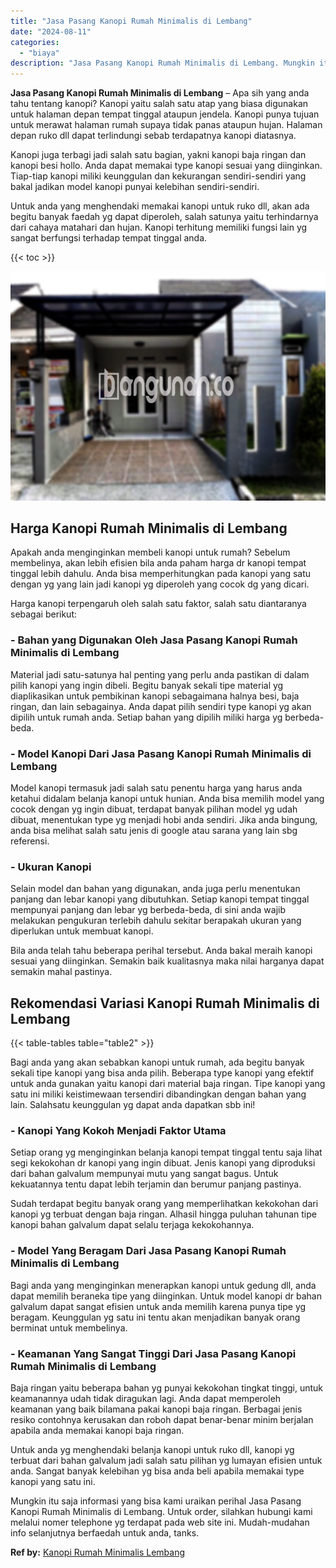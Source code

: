 ```yaml
---
title: "Jasa Pasang Kanopi Rumah Minimalis di Lembang"
date: "2024-08-11"
categories: 
  - "biaya"
description: "Jasa Pasang Kanopi Rumah Minimalis di Lembang. Mungkin itu saja informasi yang bisa kami uraikan perihal Jasa Pasang Kanopi Rumah Minimalis di Lembang. Untuk..."
---
```


**Jasa Pasang Kanopi Rumah Minimalis di Lembang** – Apa sih yang anda tahu tentang kanopi? Kanopi yaitu salah satu atap yang biasa digunakan untuk halaman depan tempat tinggal ataupun jendela. Kanopi punya tujuan untuk merawat halaman rumah supaya tidak panas ataupun hujan. Halaman depan ruko dll dapat terlindungi sebab terdapatnya kanopi diatasnya.

Kanopi juga terbagi jadi salah satu bagian, yakni kanopi baja ringan dan kanopi besi hollo. Anda dapat memakai type kanopi sesuai yang diinginkan. Tiap-tiap kanopi miliki keunggulan dan kekurangan sendiri-sendiri yang bakal jadikan model kanopi punyai kelebihan sendiri-sendiri.

Untuk anda yang menghendaki memakai kanopi untuk ruko dll, akan ada begitu banyak faedah yg dapat diperoleh, salah satunya yaitu terhindarnya dari cahaya matahari dan hujan. Kanopi terhitung memiliki fungsi lain yg sangat berfungsi terhadap tempat tinggal anda.

{{< toc >}}

![Jasa Pasang Kanopi Rumah Minimalis di Lembang](/images/harga-kanopi-minimalis-29.png)

## Harga Kanopi Rumah Minimalis di Lembang

Apakah anda menginginkan membeli kanopi untuk rumah? Sebelum membelinya, akan lebih efisien bila anda paham harga dr kanopi tempat tinggal lebih dahulu. Anda bisa memperhitungkan pada kanopi yang satu dengan yg yang lain jadi kanopi yg diperoleh yang cocok dg yang dicari.

Harga kanopi terpengaruh oleh salah satu faktor, salah satu diantaranya sebagai berikut:

### \- Bahan yang Digunakan Oleh Jasa Pasang Kanopi Rumah Minimalis di Lembang

Material jadi satu-satunya hal penting yang perlu anda pastikan di dalam pilih kanopi yang ingin dibeli. Begitu banyak sekali tipe material yg diaplikasikan untuk pembikinan kanopi sebagaimana halnya besi, baja ringan, dan lain sebagainya. Anda dapat pilih sendiri type kanopi yg akan dipilih untuk rumah anda. Setiap bahan yang dipilih miliki harga yg berbeda-beda.

### \- Model Kanopi Dari Jasa Pasang Kanopi Rumah Minimalis di Lembang

Model kanopi termasuk jadi salah satu penentu harga yang harus anda ketahui didalam belanja kanopi untuk hunian. Anda bisa memilih model yang cocok dengan yg ingin dibuat, terdapat banyak pilihan model yg udah dibuat, menentukan type yg menjadi hobi anda sendiri. Jika anda bingung, anda bisa melihat salah satu jenis di google atau sarana yang lain sbg referensi.

### \- Ukuran Kanopi

Selain model dan bahan yang digunakan, anda juga perlu menentukan panjang dan lebar kanopi yang dibutuhkan. Setiap kanopi tempat tinggal mempunyai panjang dan lebar yg berbeda-beda, di sini anda wajib melakukan pengukuran terlebih dahulu sekitar berapakah ukuran yang diperlukan untuk membuat kanopi.

Bila anda telah tahu beberapa perihal tersebut. Anda bakal meraih kanopi sesuai yang diinginkan. Semakin baik kualitasnya maka nilai harganya dapat semakin mahal pastinya.

## Rekomendasi Variasi Kanopi Rumah Minimalis di Lembang

{{< table-tables table="table2" >}}

Bagi anda yang akan sebabkan kanopi untuk rumah, ada begitu banyak sekali tipe kanopi yang bisa anda pilih. Beberapa type kanopi yang efektif untuk anda gunakan yaitu kanopi dari material baja ringan. Tipe kanopi yang satu ini miliki keistimewaan tersendiri dibandingkan dengan bahan yang lain. Salahsatu keunggulan yg dapat anda dapatkan sbb ini!

### \- Kanopi Yang Kokoh Menjadi Faktor Utama

Setiap orang yg menginginkan belanja kanopi tempat tinggal tentu saja lihat segi kekokohan dr kanopi yang ingin dibuat. Jenis kanopi yang diproduksi dari bahan galvalum mempunyai mutu yang sangat bagus. Untuk kekuatannya tentu dapat lebih terjamin dan berumur panjang pastinya.

Sudah terdapat begitu banyak orang yang memperlihatkan kekokohan dari kanopi yg terbuat dengan baja ringan. Alhasil hingga puluhan tahunan tipe kanopi bahan galvalum dapat selalu terjaga kekokohannya.

### \- Model Yang Beragam Dari Jasa Pasang Kanopi Rumah Minimalis di Lembang

Bagi anda yang menginginkan menerapkan kanopi untuk gedung dll, anda dapat memilih beraneka tipe yang diinginkan. Untuk model kanopi dr bahan galvalum dapat sangat efisien untuk anda memilih karena punya tipe yg beragam. Keunggulan yg satu ini tentu akan menjadikan banyak orang berminat untuk membelinya.

### \- Keamanan Yang Sangat Tinggi Dari Jasa Pasang Kanopi Rumah Minimalis di Lembang

Baja ringan yaitu beberapa bahan yg punyai kekokohan tingkat tinggi, untuk keamanannya udah tidak diragukan lagi. Anda dapat memperoleh keamanan yang baik bilamana pakai kanopi baja ringan. Berbagai jenis resiko contohnya kerusakan dan roboh dapat benar-benar minim berjalan apabila anda memakai kanopi baja ringan.

Untuk anda yg menghendaki belanja kanopi untuk ruko dll, kanopi yg terbuat dari bahan galvalum jadi salah satu pilihan yg lumayan efisien untuk anda. Sangat banyak kelebihan yg bisa anda beli apabila memakai type kanopi yang satu ini.

Mungkin itu saja informasi yang bisa kami uraikan perihal Jasa Pasang Kanopi Rumah Minimalis di Lembang. Untuk order, silahkan hubungi kami melalui nomer telephone yg terdapat pada web site ini. Mudah-mudahan info selanjutnya berfaedah untuk anda, tanks.

**Ref by:**  [Kanopi Rumah Minimalis Lembang](https://id.wikipedia.org/wiki/Kanopi)
